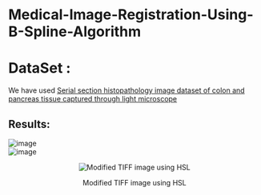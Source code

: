 # Medical-Image-Registration-Using-B-Spline-Algorithm

# DataSet : 
We have used [Serial section histopathology image dataset of colon and pancreas tissue captured through light microscope](https://www.sciencedirect.com/science/article/pii/S2352340924003986)

## Results:
![image](https://github.com/user-attachments/assets/b2207020-ff66-4a9e-a923-986710de1fdb)
<br>
![image](https://github.com/user-attachments/assets/39cba414-fc81-48ea-9b56-7931c8a4a334)

<div style="text-align: center;">
    <img src="https://github.com/user-attachments/assets/a550ea75-0f09-45e9-9db2-2e193bca66a6" alt="Modified TIFF image using HSL" style="max-width: 100%; height: auto;">
    <p style="width: 100%; text-align: center;">Modified TIFF image using HSL</p>
</div>





